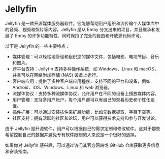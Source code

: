 # Jellyfin

Jellyfin 是一款开源媒体服务器软件，它能够帮助用户组织和流传输个人媒体库中的音频、视频和照片等内容。Jellyfin 是从 Emby 分叉出来的项目，并且继承和发展了 Emby 的许多功能特性，同时保持了完全的自由和开放源代码许可。

以下是 Jellyfin 的一些主要特点：
 - 媒体管理：可以轻松地管理和组织您的媒体文件，包括电影、电视节目、音乐和图片。
 - 跨平台支持：Jellyfin 支持多种操作系统，如 Windows、Linux 和 macOS，并且可以在网络附加存储 (NAS) 设备上运行。
 - 客户端应用：提供了多种客户端应用程序，支持不同的平台和设备，例如 Android、iOS、Windows、Linux 和 web 浏览器。
 - 流媒体协议：支持多种流媒体协议，允许用户在不同的设备上播放媒体内容。
 - 用户管理：支持多用户账户，每个用户都可以有自己的观看历史和个性化设置。
 - 插件扩展：可以通过安装插件来扩展功能，比如元数据抓取、字幕下载等。
 - 社区支持：拥有活跃的社区和论坛，用户可以获得技术支持和参与开发讨论。

由于 Jellyfin 是开源软件，用户可以根据自己的需求定制和修改软件。这对于那些希望控制自己的数据并避免专有软件限制的人来说是一个很好的选择。

如果你对 Jellyfin 感兴趣，可以通过访问其官方网站或 GitHub 仓库获取更多信息和安装指南。